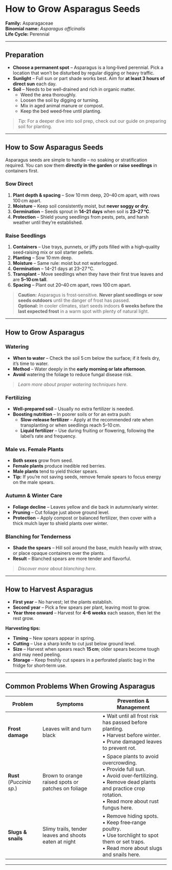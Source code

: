 # How to Grow Asparagus Seeds

**Family:** Asparagaceae  
**Binomial name:** _Asparagus officinalis_  
**Life Cycle:** Perennial  

---

## Preparation

- **Choose a permanent spot** – Asparagus is a long‑lived perennial. Pick a location that won’t be disturbed by regular digging or heavy traffic.  
- **Sunlight** – Full sun or part shade works best. Aim for **at least 3 hours of direct sun** each day.  
- **Soil** – Needs to be well‑drained and rich in organic matter.  
  - Weed the area thoroughly.  
  - Loosen the soil by digging or turning.  
  - Mix in aged animal manure or compost.  
  - Keep the bed weed‑free until planting.  

> *Tip:* For a deeper dive into soil prep, check out our guide on preparing soil for planting.

---

## How to Sow Asparagus Seeds

Asparagus seeds are simple to handle – no soaking or stratification required. You can sow them **directly in the garden** or **raise seedlings** in containers first.

### Sow Direct

1. **Plant depth & spacing** – Sow 10 mm deep, 20–40 cm apart, with rows 100 cm apart.  
2. **Moisture** – Keep soil consistently moist, but **never soggy or dry**.  
3. **Germination** – Seeds sprout in **14–21 days** when soil is **23–27 °C**.  
4. **Protection** – Shield young seedlings from pests, pets, and harsh weather until they’re established.

### Raise Seedlings

1. **Containers** – Use trays, punnets, or jiffy pots filled with a high‑quality seed‑raising mix or soil starter pellets.  
2. **Planting** – Sow 10 mm deep.  
3. **Moisture** – Same rule: moist but not waterlogged.  
4. **Germination** – 14–21 days at 23–27 °C.  
5. **Transplant** – Move seedlings when they have their first true leaves and are **5–10 cm tall**.  
6. **Spacing** – Plant out 20–40 cm apart, rows 100 cm apart.

> **Caution:** Asparagus is frost‑sensitive. **Never plant seedlings or sow seeds outdoors** until the danger of frost has passed.  
> **Optional:** In cooler climates, start seeds indoors **6 weeks before the last expected frost** in a warm spot with plenty of natural light.

---

## How to Grow Asparagus

### Watering

- **When to water** – Check the soil 5 cm below the surface; if it feels dry, it’s time to water.  
- **Method** – Water deeply in the **early morning or late afternoon**.  
- **Avoid** watering the foliage to reduce fungal disease risk.  

> *Learn more about proper watering techniques here.*

### Fertilizing

- **Well‑prepared soil** – Usually no extra fertilizer is needed.  
- **Boosting nutrition** – In poorer soils or for an extra push:  
  - **Slow‑release fertilizer** – Apply at the recommended rate when transplanting or when seedlings reach 5–10 cm.  
  - **Liquid fertilizer** – Use during fruiting or flowering, following the label’s rate and frequency.

### Male vs. Female Plants

- **Both sexes** grow from seed.  
- **Female plants** produce inedible red berries.  
- **Male plants** tend to yield thicker spears.  
- **Tip:** If you’re not saving seeds, remove female spears to focus energy on the male spears.

### Autumn & Winter Care

- **Foliage decline** – Leaves yellow and die back in autumn/early winter.  
- **Pruning** – Cut foliage just above ground level.  
- **Protection** – Apply compost or balanced fertilizer, then cover with a thick mulch layer to shield plants over winter.

### Blanching for Tenderness

- **Shade the spears** – Hill soil around the base, mulch heavily with straw, or place opaque containers over the plants.  
- **Result** – Blanched spears are more tender and flavorful.

> *Discover more about blanching here.*

---

## How to Harvest Asparagus

- **First year** – No harvest; let the plants establish.  
- **Second year** – Pick a few spears per plant, leaving most to grow.  
- **Year three onward** – Harvest for **4–6 weeks** each season, then let the rest grow.  

**Harvesting tips:**

- **Timing** – New spears appear in spring.  
- **Cutting** – Use a sharp knife to cut just below ground level.  
- **Size** – Harvest when spears reach **15 cm**; older spears become tough and may need peeling.  
- **Storage** – Keep freshly cut spears in a perforated plastic bag in the fridge for short‑term use.

---

## Common Problems When Growing Asparagus

| Problem | Symptoms | Prevention & Management |
|---------|----------|-------------------------|
| **Frost damage** | Leaves wilt and turn black | • Wait until all frost risk has passed before planting. <br>• Harvest before winter. <br>• Prune damaged leaves to prevent rot. |
| **Rust** (_Puccinia sp._) | Brown to orange raised spots or patches on foliage | • Space plants to avoid overcrowding. <br>• Provide full sun. <br>• Avoid over‑fertilizing. <br>• Remove dead plants and practice crop rotation. <br>• Read more about rust fungus here. |
| **Slugs & snails** | Slimy trails, tender leaves and shoots eaten at night | • Remove hiding spots. <br>• Keep free‑range poultry. <br>• Use torchlight to spot them or set traps. <br>• Read more about slugs and snails here. |

---
